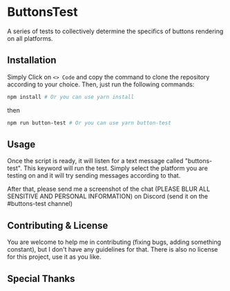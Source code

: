# ButtonsTest
A series of tests to collectively determine the specifics of buttons rendering on all platforms.

## Installation
Simply Click on ```<> Code``` and copy the command to clone the repository according to your choice. 
Then, just run the following commands:
```sh
npm install # Or you can use yarn install
```
then
```sh
npm run button-test # Or you can use yarn button-test
```

## Usage
Once the script is ready, it will listen for a text message called "buttons-test". This keyword will run the test. Simply select the platform you are testing on and it will try sending messages according to that. 

After that, please send me a screenshot of the chat (PLEASE BLUR ALL SENSITIVE AND PERSONAL INFORMATION) on Discord (send it on the #buttons-test channel)

## Contributing & License
You are welcome to help me in contributing (fixing bugs, adding something constant), but I don't have any guidelines for that. There is also no license for this project, use it as you like. 

## Special Thanks
